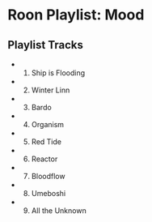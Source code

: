 # Roon Playlist: Mood

## Playlist Tracks


- 1. Ship is Flooding
- 2. Winter Linn
- 3. Bardo
- 4. Organism
- 5. Red Tide
- 6. Reactor
- 7. Bloodflow
- 8. Umeboshi
- 9. All the Unknown

